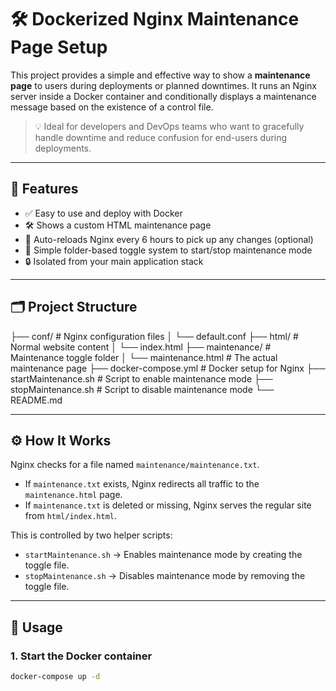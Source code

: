 # 🛠️ Dockerized Nginx Maintenance Page Setup

This project provides a simple and effective way to show a **maintenance page** to users during deployments or planned downtimes. It runs an Nginx server inside a Docker container and conditionally displays a maintenance message based on the existence of a control file.

> 💡 Ideal for developers and DevOps teams who want to gracefully handle downtime and reduce confusion for end-users during deployments.

---

## 🚀 Features

- ✅ Easy to use and deploy with Docker
- 🛠️ Shows a custom HTML maintenance page
- 🔁 Auto-reloads Nginx every 6 hours to pick up any changes (optional)
- 📂 Simple folder-based toggle system to start/stop maintenance mode
- 🔒 Isolated from your main application stack

---

## 🗂️ Project Structure
├── conf/ # Nginx configuration files
│ └── default.conf
├── html/ # Normal website content
│ └── index.html
├── maintenance/ # Maintenance toggle folder
│ └── maintenance.html # The actual maintenance page
├── docker-compose.yml # Docker setup for Nginx
├── startMaintenance.sh # Script to enable maintenance mode
├── stopMaintenance.sh # Script to disable maintenance mode
└── README.md



---

## ⚙️ How It Works

Nginx checks for a file named `maintenance/maintenance.txt`.

- If `maintenance.txt` exists, Nginx redirects all traffic to the `maintenance.html` page.
- If `maintenance.txt` is deleted or missing, Nginx serves the regular site from `html/index.html`.

This is controlled by two helper scripts:

- `startMaintenance.sh` → Enables maintenance mode by creating the toggle file.
- `stopMaintenance.sh` → Disables maintenance mode by removing the toggle file.

---

## 🧪 Usage

### 1. Start the Docker container

```bash
docker-compose up -d

